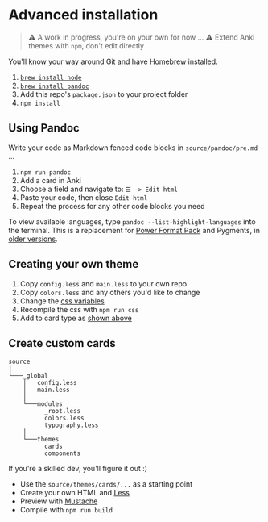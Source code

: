 # Advanced installation

> ⚠️ A work in progress, you're on your own for now ...
> ⚠️ Extend Anki themes with `npm`, don't edit directly

You'll know your way around Git and have [Homebrew](https://brew.sh) installed.

1. [`brew install node`](https://nodejs.org/en/)
2. [`brew install pandoc`](https://pandoc.org)
3. Add this repo's `package.json` to your project folder
4. `npm install`


## Using Pandoc

Write your code as Markdown fenced code blocks in `source/pandoc/pre.md` ...

1. `npm run pandoc`
2. Add a card in Anki
3. Choose a field and navigate to: `☰ -> Edit html`
4. Paste your code, then close `Edit html`
5. Repeat the process for any other code blocks you need

To view available languages, type `pandoc --list-highlight-languages` into the terminal. This is a replacement for [Power Format Pack](../error/index.md) and Pygments, in [older versions](https://github.com/badlydrawnrob/anki/releases/tag/1.0.0).


## Creating your own theme

1. Copy `config.less` and `main.less` to your own repo
2. Copy `colors.less` and any others you'd like to change
2. Change the [css variables](../source/_global/_root.less)
3. Recompile the css with `npm run css`
4. Add to card type as [shown above](#css-variables)


## Create custom cards

```text
source
│
└───_global
    │   config.less
    │   main.less
    │
    └───modules
          _root.less
          colors.less
          typography.less
    │
    └───themes
          cards
          components
```

If you're a skilled dev, you'll figure it out :)

- Use the `source/themes/cards/...` as a starting point
- Create your own HTML and [Less](http://lesscss.org)
- Preview with [Mustache](https://www.npmjs.com/package/mustache)
- Compile with `npm run build`
